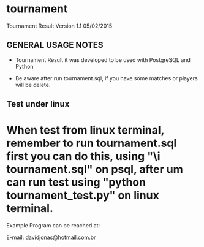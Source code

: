# tournament
Tournament Result Version 1.1 05/02/2015

GENERAL USAGE NOTES
--------------------

- Tournament Result it was developed to be used with PostgreSQL and Python

- Be aware after run tournament.sql, if you have some matches or players will be delete.

Test under linux
-------------------
When test from linux terminal, remember to run tournament.sql first
you can do this, using "\i tournament.sql" on psql, after um can run
test using "python tournament_test.py" on linux terminal.
==================================
Example Program can be reached at:

E-mail: davidjonas@hotmail.com.br
